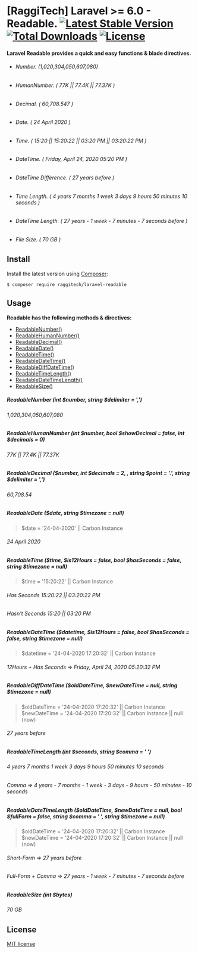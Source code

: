 # [RaggiTech] Laravel >= 6.0 - Readable. [![Latest Stable Version](https://poser.pugx.org/raggitech/laravel-readable/v/stable)](https://packagist.org/packages/raggitech/laravel-readable) [![Total Downloads](https://poser.pugx.org/raggitech/laravel-readable/downloads)](https://packagist.org/packages/raggitech/laravel-readable) [![License](https://poser.pugx.org/raggitech/laravel-readable/license)](https://packagist.org/packages/raggitech/laravel-readable)
#### Laravel Readable provides a quick and easy functions & blade directives.

- ###### Number. 				   		(1,020,304,050,607,080)

- ###### HumanNumber.  	    	( 77K  ||  77.4K  ||  77.37K )

- ###### Decimal. 					  	 ( 60,708.547 )

- ###### Date. 					  	   	( 24 April 2020 )

- ###### Time. 					  	   	( 15:20   ||   15:20:22   ||   03:20 PM   ||   03:20:22 PM )

- ###### DateTime. 					    ( Friday, April 24, 2020 05:20 PM )

- ###### DateTime Difference.    ( 27 years before )

- ###### Time Length.    	   	     ( 4 years 7 months 1 week 3 days 9 hours 50 minutes 10 seconds )

- ###### DateTime Length.    	   ( 27 years - 1 week - 7 minutes - 7 seconds before )

- ###### File Size.    	 	 	 	 	 ( 70 GB )



## Install

Install the latest version using [Composer](https://getcomposer.org/):

```bash
$ composer require raggitech/laravel-readable
```





## Usage

**Readable has the following methods & directives:**
- [ReadableNumber()](#ReadableNumber)
- [ReadableHumanNumber()](#ReadableHumanNumber)
- [ReadableDecimal()](#ReadableDecimal)
- [ReadableDate()](#ReadableDate)
- [ReadableTime()](#ReadableTime)
- [ReadableDateTime()](#ReadableDateTime)
- [ReadableDiffDateTime()](#ReadableDiffDateTime)
- [ReadableTimeLength()](#ReadableTimeLength)
- [ReadableDateTimeLength()](#ReadableDateTimeLength)
- [ReadableSize()](#ReadableSize)


<a name="ReadableNumber"></a>
##### ReadableNumber (int $number, string $delimiter = ',')
###### 1,020,304,050,607,080




<a name="ReadableHumanNumber"></a>

##### ReadableHumanNumber (int $number, bool $showDecimal = false, int $decimals = 0)
###### 77K  ||  77.4K  ||  77.37K



<a name="ReadableDecimal"></a>
##### ReadableDecimal ($number, int $decimals = 2, , string $point = '.', string $delimiter = ',')
###### 60,708.54



<a name="ReadableDate"></a>
##### ReadableDate ($date, string $timezone = null)
> $date = '24-04-2020' || Carbon Instance

###### 24 April 2020



<a name="ReadableTime"></a>
##### ReadableTime ($time, $is12Hours = false, bool $hasSeconds = false, string $timezone = null)
> $time = '15:20:22' || Carbon Instance

###### Has Seconds     	15:20:22    ||   03:20:22 PM
###### Hasn't Seconds    15:20     	||   03:20 PM 



<a name="ReadableDateTime"></a>
##### ReadableDateTime ($datetime, $is12Hours = false, bool $hasSeconds = false,  string $timezone = null)
> $datetime = '24-04-2020 17:20:32' || Carbon Instance

###### 12Hours + Has Seconds  	=> Friday, April 24, 2020 05:20:32 PM



<a name="ReadableDiffDateTime"></a>
##### ReadableDiffDateTime ($oldDateTime, $newDateTime = null, string $timezone = null)
> $oldDateTime = '24-04-2020 17:20:32' || Carbon Instance
> $newDateTime = '24-04-2020 17:20:32' || Carbon Instance || null (now)

###### 27 years before



<a name="ReadableTimeLength"></a>
##### ReadableTimeLength (int $seconds, string $comma = ' ')
###### 4 years 7 months 1 week 3 days 9 hours 50 minutes 10 seconds
###### Comma => 4 years - 7 months - 1 week - 3 days - 9 hours - 50 minutes - 10 seconds



<a name="ReadableDateTimeLength"></a>
##### ReadableDateTimeLength ($oldDateTime, $newDateTime = null, bool $fullForm = false, string $comma = ' ', string $timezone = null)
> $oldDateTime = '24-04-2020 17:20:32' || Carbon Instance
> $newDateTime = '24-04-2020 17:20:32' || Carbon Instance || null (now)

###### Short-Form  => 27 years before
###### Full-Form + Comma => 27 years - 1 week - 7 minutes - 7 seconds before



<a name="ReadableSize"></a>
##### ReadableSize (int $bytes)
###### 70 GB



## License

[MIT license](LICENSE.md)
